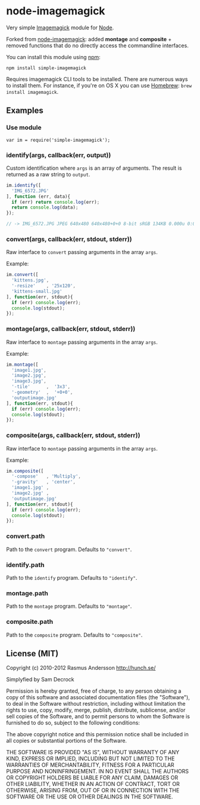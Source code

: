 # node-imagemagick

Very simple [Imagemagick](http://www.imagemagick.org/) module for [Node](http://nodejs.org/).

Forked from [node-imagemagick](https://github.com/rsms/node-imagemagick): added **montage** and **composite** + removed functions that do no directly access the commandline interfaces.

You can install this module using [npm](http://github.com/isaacs/npm):

    npm install simple-imagemagick

Requires imagemagick CLI tools to be installed. There are numerous ways to install them. For instance, if you're on OS X you can use [Homebrew](http://mxcl.github.com/homebrew/): `brew install imagemagick`.

## Examples

### Use module

```
var im = require('simple-imagemagick');
```

### identify(args, callback(err, output))

Custom identification where `args` is an array of arguments. The result is returned as a raw string to `output`.

```javascript
im.identify([
  'IMG_6572.JPG'
], function (err, data){
  if (err) return console.log(err);
  return console.log(data);
});

// -> IMG_6572.JPG JPEG 640x480 640x480+0+0 8-bit sRGB 134KB 0.000u 0:00.000
```

### convert(args, callback(err, stdout, stderr))

Raw interface to `convert` passing arguments in the array `args`.

Example:

```javascript
im.convert([
  'kittens.jpg',
  '-resize'    , '25x120',
  'kittens-small.jpg'
], function(err, stdout){
  if (err) console.log(err);
  console.log(stdout);
});
```

### montage(args, callback(err, stdout, stderr))

Raw interface to `montage` passing arguments in the array `args`.

Example:

```javascript
im.montage([
  'image1.jpg',
  'image2.jpg',
  'image3.jpg',
  '-tile'      ,  '3x3',
  '-geometry'  ,  '+0+0',
  'outputimage.jpg'
], function(err, stdout){
  if (err) console.log(err);
  console.log(stdout);
});
```

### composite(args, callback(err, stdout, stderr))

Raw interface to `montage` passing arguments in the array `args`.

Example:

```javascript
im.composite([
  '-compose'   , 'Multiply',
  '-gravity'   , 'center',
  'image1.jpg' ,
  'image2.jpg' ,
  'outputimage.jpg'
], function(err, stdout){
  if (err) console.log(err);
  console.log(stdout);
});
```

### convert.path

Path to the `convert` program. Defaults to `"convert"`.

### identify.path

Path to the `identify` program. Defaults to `"identify"`.

### montage.path

Path to the `montage` program. Defaults to `"montage"`.

### composite.path

Path to the `composite` program. Defaults to `"composite"`.

## License (MIT)

Copyright (c) 2010-2012 Rasmus Andersson <http://hunch.se/>

Simplyfied by Sam Decrock

Permission is hereby granted, free of charge, to any person obtaining a copy
of this software and associated documentation files (the "Software"), to deal
in the Software without restriction, including without limitation the rights
to use, copy, modify, merge, publish, distribute, sublicense, and/or sell
copies of the Software, and to permit persons to whom the Software is
furnished to do so, subject to the following conditions:

The above copyright notice and this permission notice shall be included in
all copies or substantial portions of the Software.

THE SOFTWARE IS PROVIDED "AS IS", WITHOUT WARRANTY OF ANY KIND, EXPRESS OR
IMPLIED, INCLUDING BUT NOT LIMITED TO THE WARRANTIES OF MERCHANTABILITY,
FITNESS FOR A PARTICULAR PURPOSE AND NONINFRINGEMENT. IN NO EVENT SHALL THE
AUTHORS OR COPYRIGHT HOLDERS BE LIABLE FOR ANY CLAIM, DAMAGES OR OTHER
LIABILITY, WHETHER IN AN ACTION OF CONTRACT, TORT OR OTHERWISE, ARISING FROM,
OUT OF OR IN CONNECTION WITH THE SOFTWARE OR THE USE OR OTHER DEALINGS IN
THE SOFTWARE.
